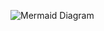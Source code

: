 ![Mermaid Diagram](https://www.mermaidchart.com/raw/384bcd2c-03bc-4b60-93d4-f569f6b6cdaf?theme=light&version=v0.1&format=svg)
